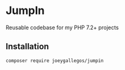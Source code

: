 # JumpIn
Reusable codebase for my PHP 7.2+ projects

## Installation
```bash
composer require joeygallegos/jumpin
```
